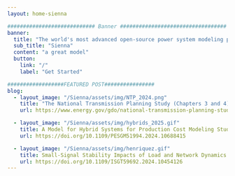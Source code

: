 ```yaml
---
layout: home-sienna

############################ Banner ##################################
banner:
  title: "The world's most advanced open-source power system modeling platform"
  sub_title: "Sienna"
  content: "a great model"
  button:
    link: "/"
    label: "Get Started"

##################FEATURED POST################
blog:
  - layout_image: "/Sienna/assets/img/NTP_2024.png"
    title: "The National Transmission Planning Study (Chapters 3 and 4)"
    url: https://www.energy.gov/gdo/national-transmission-planning-study

  - layout_image: "/Sienna/assets/img/hybrids_2025.gif"
    title: A Model for Hybrid Systems for Production Cost Modeling Studies Considering Ancillary Services
    url: https://doi.org/10.1109/PESGM51994.2024.10688415

  - layout_image: "/Sienna/assets/img/henriquez.gif"
    title: Small-Signal Stability Impacts of Load and Network Dynamics on Grid-Forming Inverters
    url: https://doi.org/10.1109/ISGT59692.2024.10454126
---
```

